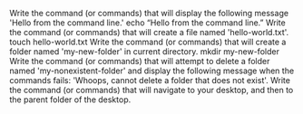 Write the command (or commands) that will display the following message 'Hello from the command line.' echo “Hello from the command line.”
Write the command (or commands) that will create a file named 'hello-world.txt'. touch hello-world.txt
Write the command (or commands) that will create a folder named 'my-new-folder' in current directory. mkdir my-new-folder
Write the command (or commands) that will attempt to delete a folder named 'my-nonexistent-folder' and display the following message when the commands fails: 'Whoops, cannot delete a folder that does not exist'.
Write the command (or commands) that will navigate to your desktop, and then to the parent folder of the desktop.